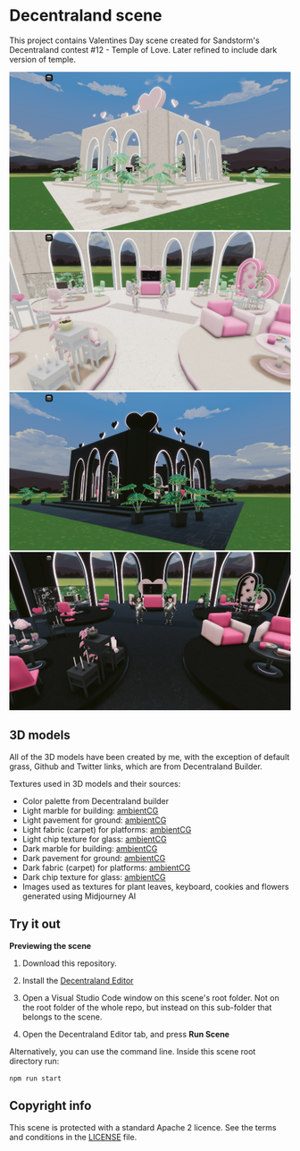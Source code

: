 # Decentraland scene

This project contains Valentines Day scene created for Sandstorm's Decentraland contest #12 - Temple of Love.
Later refined to include dark version of temple.

![Light temple from outside](screenshots/temple-light-outside.png)
![Light temple from inside](screenshots/temple-light-inside.png)
![Dark temple from outside](screenshots/temple-dark-outside.png)
![Dark temple from inside](screenshots/temple-dark-inside.png)

## 3D models

All of the 3D models have been created by me, with the exception of default grass, Github and Twitter links, which are from Decentraland Builder.

Textures used in 3D models and their sources:

- Color palette from Decentraland builder
- Light marble for building: <a href="https://ambientcg.com/view?id=Marble019">ambientCG</a>
- Light pavement for ground: <a href="https://ambientcg.com/view?id=PavingStones125A">ambientCG</a>
- Light fabric (carpet) for platforms: <a href="https://ambientcg.com/view?id=Fabric062">ambientCG</a>
- Light chip texture for glass: <a href="https://ambientcg.com/view?id=Chip006">ambientCG</a>
- Dark marble for building: <a href="https://ambientcg.com/view?id=Marble016">ambientCG</a>
- Dark pavement for ground: <a href="https://ambientcg.com/view?id=Tiles045">ambientCG</a>
- Dark fabric (carpet) for platforms: <a href="https://ambientcg.com/view?id=Fabric042">ambientCG</a>
- Dark chip texture for glass: <a href="https://ambientcg.com/view?id=Chip001">ambientCG</a>
- Images used as textures for plant leaves, keyboard, cookies and flowers generated using Midjourney AI

## Try it out

**Previewing the scene**

1. Download this repository.

2. Install the [Decentraland Editor](https://docs.decentraland.org/creator/development-guide/sdk7/editor/)

3. Open a Visual Studio Code window on this scene's root folder. Not on the root folder of the whole repo, but instead on this sub-folder that belongs to the scene.

4. Open the Decentraland Editor tab, and press **Run Scene**

Alternatively, you can use the command line. Inside this scene root directory run:

```
npm run start
```

## Copyright info

This scene is protected with a standard Apache 2 licence. See the terms and conditions in the [LICENSE](/LICENSE) file.
